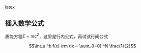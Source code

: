 latex

## 插入数学公式

质能方程$E = mc^2$，这里是行内公式，再试试行间公式

$$\int_a ^b f(x) \rm dx = \sum_{i=0} ^N \frac{1}{2}$$